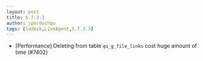 ```yaml
---
layout: post
title: 5.7.3.3
author: jperdochqu
tags: [ladesk,LiveAgent,5.7.3.3]
---
```


- [Performance] Deleting from table `qu_g_file_links` cost huge amount of time (#7402)
